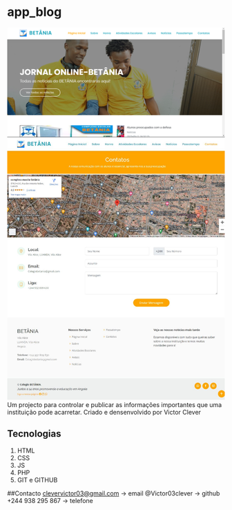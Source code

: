 # app_blog

![preview](./public/img/jornal1.png)
![preview](./public/img/jornal2.jpg)
Um projecto para controlar e publicar as informações importantes que uma instituição pode acarretar.
Criado e densenvolvido por Victor Clever

## Tecnologias

1. HTML
2. CSS
3. JS
4. PHP
5. GIT e GITHUB

##Contacto
clevervictor03@gmail.com -> email
@Victor03clever -> github
+244 938 295 867 -> telefone